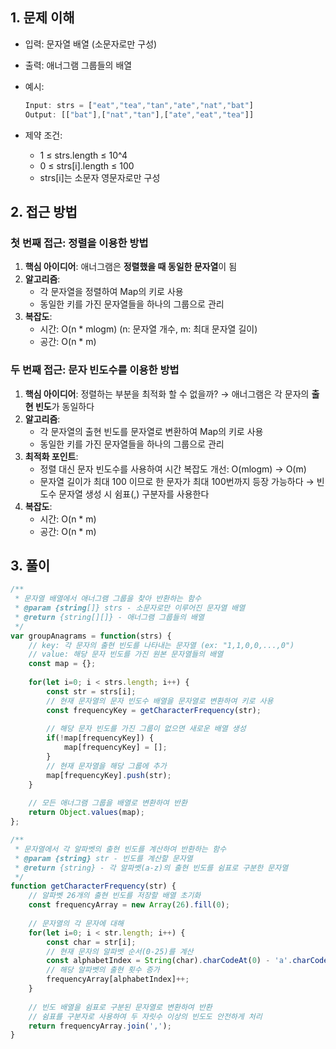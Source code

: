 ## 1. 문제 이해

- 입력: 문자열 배열 (소문자로만 구성)
- 출력: 애너그램 그룹들의 배열
- 예시:
    
    ```jsx
    Input: strs = ["eat","tea","tan","ate","nat","bat"]
    Output: [["bat"],["nat","tan"],["ate","eat","tea"]]
    ```
    
- 제약 조건:
    - 1 ≤ strs.length ≤ 10^4
    - 0 ≤ strs[i].length ≤ 100
    - strs[i]는 소문자 영문자로만 구성

## 2. 접근 방법

### 첫 번째 접근: 정렬을 이용한 방법

1. **핵심 아이디어**: 애너그램은 **정렬했을 때 동일한 문자열**이 됨
2. **알고리즘**:
    - 각 문자열을 정렬하여 Map의 키로 사용
    - 동일한 키를 가진 문자열들을 하나의 그룹으로 관리
3. **복잡도**:
    - 시간: O(n * mlogm) (n: 문자열 개수, m: 최대 문자열 길이)
    - 공간: O(n * m)

### 두 번째 접근: 문자 빈도수를 이용한 방법

1. **핵심 아이디어**: 정렬하는 부분을 최적화 할 수 없을까? → 애너그램은 각 문자의 **출현 빈도**가 동일하다
2. **알고리즘**:
    - 각 문자열의 출현 빈도를 문자열로 변환하여 Map의 키로 사용
    - 동일한 키를 가진 문자열들을 하나의 그룹으로 관리
3. **최적화 포인트**:
    - 정렬 대신 문자 빈도수를 사용하여 시간 복잡도 개선: O(mlogm) → O(m)
    - 문자열 길이가 최대 100 이므로 한 문자가 최대 100번까지 등장 가능하다 → 빈도수 문자열 생성 시 쉼표(,) 구분자를 사용한다
4. **복잡도**:
    - 시간: O(n * m)
    - 공간: O(n * m)

## 3. 풀이

```jsx
/**
 * 문자열 배열에서 애너그램 그룹을 찾아 반환하는 함수
 * @param {string[]} strs - 소문자로만 이루어진 문자열 배열
 * @return {string[][]} - 애너그램 그룹들의 배열
 */
var groupAnagrams = function(strs) {
    // key: 각 문자의 출현 빈도를 나타내는 문자열 (ex: "1,1,0,0,...,0")
    // value: 해당 문자 빈도를 가진 원본 문자열들의 배열
    const map = {};
    
    for(let i=0; i < strs.length; i++) {
        const str = strs[i];
        // 현재 문자열의 문자 빈도수 배열을 문자열로 변환하여 키로 사용
        const frequencyKey = getCharacterFrequency(str);
        
        // 해당 문자 빈도를 가진 그룹이 없으면 새로운 배열 생성
        if(!map[frequencyKey]) {
            map[frequencyKey] = [];
        } 
        // 현재 문자열을 해당 그룹에 추가
        map[frequencyKey].push(str);
    }
    
    // 모든 애너그램 그룹을 배열로 변환하여 반환
    return Object.values(map);
};

/**
 * 문자열에서 각 알파벳의 출현 빈도를 계산하여 반환하는 함수
 * @param {string} str - 빈도를 계산할 문자열
 * @return {string} - 각 알파벳(a-z)의 출현 빈도를 쉼표로 구분한 문자열
 */
function getCharacterFrequency(str) {
    // 알파벳 26개의 출현 빈도를 저장할 배열 초기화
    const frequencyArray = new Array(26).fill(0);
    
    // 문자열의 각 문자에 대해
    for(let i=0; i < str.length; i++) {
        const char = str[i];
        // 현재 문자의 알파벳 순서(0-25)를 계산
        const alphabetIndex = String(char).charCodeAt(0) - 'a'.charCodeAt(0);
        // 해당 알파벳의 출현 횟수 증가
        frequencyArray[alphabetIndex]++;
    }
    
    // 빈도 배열을 쉼표로 구분된 문자열로 변환하여 반환
    // 쉼표를 구분자로 사용하여 두 자릿수 이상의 빈도도 안전하게 처리
    return frequencyArray.join(',');
}

```
